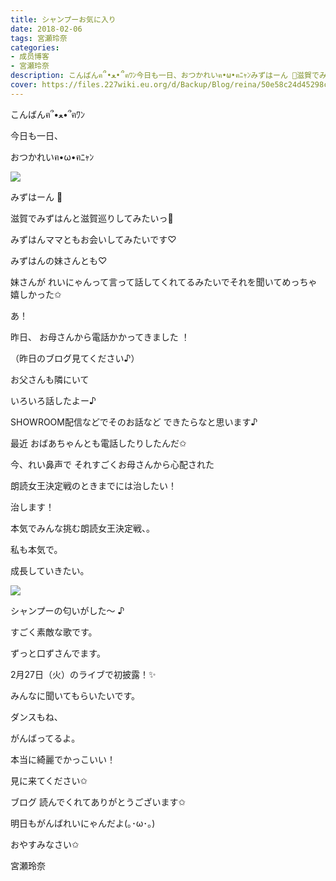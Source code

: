 ```yaml
---
title: シャンプーお気に入り
date: 2018-02-06
tags: 宮瀬玲奈
categories: 
- 成员博客
- 宮瀬玲奈
description: こんばんฅ՞•ﻌ•՞ฅﾜﾝ今日も一日、おつかれいฅ•ω•ฅﾆｬﾝみずはーん 💓滋賀でみずはんと滋賀巡りしてみたいっ💓みずはんママともお会いしてみたいです♡み...
cover: https://files.227wiki.eu.org/d/Backup/Blog/reina/50e58c24d45298c0b838c34159d28.png 
---
```



こんばんฅ՞•ﻌ•՞ฅﾜﾝ





今日も一日、

おつかれいฅ•ω•ฅﾆｬﾝ






![](https://files.227wiki.eu.org/d/Backup/Blog/reina/50e58c24d45298c0b838c34159d28.png)




みずはーん 💓


滋賀でみずはんと滋賀巡りしてみたいっ💓



みずはんママともお会いしてみたいです♡

みずはんの妹さんとも♡


妹さんが
れいにゃんって言って話してくれてるみたいでそれを聞いてめっちゃ嬉しかった✩











あ！





昨日、
お母さんから電話かかってきました ！

（昨日のブログ見てください♪）



お父さんも隣にいて

いろいろ話したよー♪







SHOWROOM配信などでそのお話など
できたらなと思います♪






最近
おばあちゃんとも電話したりしたんだ✩












今、れい鼻声で
それすごくお母さんから心配された





朗読女王決定戦のときまでには治したい！


治します！











本気でみんな挑む朗読女王決定戦、。





私も本気で。








成長していきたい。












![](https://files.227wiki.eu.org/d/Backup/Blog/reina/50e58c24d45298c0b838c34159d28-01.jpg)





シャンプーの匂いがした～   ♪


すごく素敵な歌です。


ずっと口ずさんでます。




2月27日（火）のライブで初披露！✨


みんなに聞いてもらいたいです。






ダンスもね、

がんばってるよ。




本当に綺麗でかっこいい！



見に来てください✩







ブログ
読んでくれてありがとうございます✩



明日もがんばれいにゃんだよ(｡･ω･｡)



おやすみなさい✩





宮瀬玲奈


